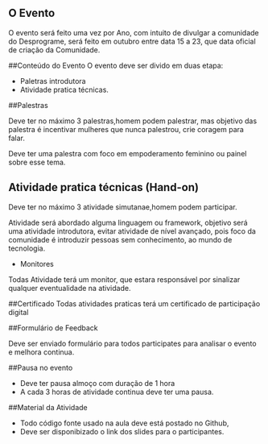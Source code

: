 ## O Evento

O evento será feito uma vez por Ano, com intuito de divulgar a comunidade do Desprograme, 
será feito em outubro entre data 15 a 23, que data oficial de criação da Comunidade.

##Conteúdo do Evento
O evento deve ser divido em duas etapa:
- Paletras introdutora 
- Atividade pratica técnicas. 

##Palestras 

Deve ter no máximo 3 palestras,homem podem palestrar, mas objetivo das palestra é incentivar mulheres que nunca palestrou, 
crie coragem para falar.

Deve ter uma palestra com foco em empoderamento feminino ou painel sobre esse tema. 

## Atividade pratica técnicas (Hand-on)

Deve ter no máximo 3 atividade simutanae,homem podem participar. 

Atividade será abordado alguma linguagem ou framework, objetivo será uma atividade introdutora, evitar atividade de nível
avançado, pois foco da comunidade é introduzir pessoas sem conhecimento, ao mundo de tecnologia. 

- Monitores

Todas Atividade terá um monitor, que estara responsável por sinalizar qualquer eventualidade na atividade.

##Certificado
Todas atividades praticas terá um certificado de participação digital

##Formulário de Feedback

Deve ser enviado formulário para todos participates para analisar o evento e melhora continua. 

##Pausa no evento

- Deve ter pausa almoço com duração de 1 hora
- A cada 3 horas de atividade continua deve ter uma pausa. 

##Material da Atividade 
- Todo código fonte usado na aula deve está postado no Github,
- Deve ser disponibizado o link dos slides para o participantes.
